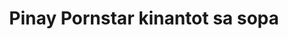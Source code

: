 ---
layout: post
title: Pinay Pornstar kinantot sa sopa
duration: '06:13'
view: 184
rate: 2
video: 'https://flashservice.xvideos.com/embedframe/26851747'
category: 
 - pinay
tags: 
 - pinay-sex
 - nagparaos
 - nene
 - mokong
 - fucked
 - jackpot
 - threesome
 - flawless
priority: 0.9
changefreq: daily
---